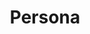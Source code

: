 ---
title: Persona
client: SuperFastBusiness
url: http://persona.viewwebsiteexamples.com/
image: /assets/images/persona.jpg
thumbnail: /assets/images/thumbs/persona.jpg
categories:
    - wordpress
    - design
---
